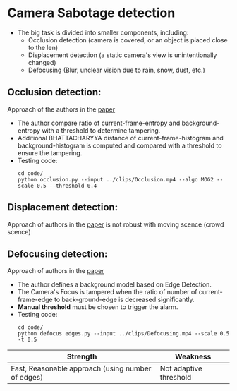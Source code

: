 # Camera Sabotage detection

- The big task is divided into smaller components, including:
  - Occlusion detection (camera is covered, or an object is placed close to the len)
  - Displacement detection (a static camera's view is unintentionally changed)
  - Defocusing (Blur, unclear vision due to rain, snow, dust, etc.)

## Occlusion detection:
Approach of the authors in the [paper](./papers/(2012)Sabotage.pdf)

- The author compare ratio of current-frame-entropy and background-entropy with a threshold to determine tampering.
- Additional BHATTACHARYYA distance of current-frame-histogram and background-histogram is computed and compared with a threshold to ensure the tampering.
- Testing code:
  ```
  cd code/
  python occlusion.py --input ../clips/Occlusion.mp4 --algo MOG2 --scale 0.5 --threshold 0.4
  ```


## Displacement detection:
Approach of authors in the [paper](./papers/(2012)Sabotage.pdf) is not robust with moving scence (crowd scence)


## Defocusing detection:
Approach of authors in the [paper](./papers/(2007)Automatic_Control_of_Video_Surveillance_Camera_Sab.pdf)

- The author defines a background model based on Edge Detection.
- The Camera's Focus is tampered when the ratio of number of current-frame-edge to back-ground-edge is decreased significantly.
- **Manual threshold** must be chosen to trigger the alarm.
- Testing code:
  ```
  cd code/
  python defocus edges.py --input ../clips/Defocusing.mp4 --scale 0.5 -t 0.5
  ```

|Strength | Weakness|
|---------|---------|
|Fast, Reasonable approach (using number of edges) | Not adaptive threshold |
